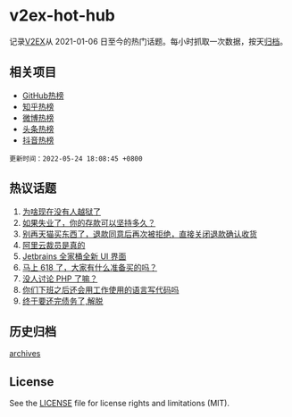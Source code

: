 # v2ex-hot-hub

 记录[V2EX](https://www.v2ex.com/)从 2021-01-06 日至今的热门话题。每小时抓取一次数据，按天[归档](archives)。
 
 ## 相关项目

- [GitHub热榜](https://github.com/lonnyzhang423/github-hot-hub)
- [知乎热榜](https://github.com/lonnyzhang423/zhihu-hot-hub)
- [微博热榜](https://github.com/lonnyzhang423/weibo-hot-hub)
- [头条热榜](https://github.com/lonnyzhang423/toutiao-hot-hub)
- [抖音热榜](https://github.com/lonnyzhang423/douyin-hot-hub)


 `更新时间：2022-05-24 18:08:45 +0800`

## 热议话题

1. [为啥现在没有人越狱了](https://www.v2ex.com/t/854860)
1. [如果失业了，你的存款可以坚持多久？](https://www.v2ex.com/t/854916)
1. [别再天猫买东西了，退款同意后再次被拒绝，直接关闭退款确认收货](https://www.v2ex.com/t/854856)
1. [阿里云裁员是真的](https://www.v2ex.com/t/854867)
1. [Jetbrains 全家桶全新 UI 界面](https://www.v2ex.com/t/854816)
1. [马上 618 了，大家有什么准备买的吗？](https://www.v2ex.com/t/854952)
1. [没人讨论 PHP 了嘛？](https://www.v2ex.com/t/854863)
1. [你们下班之后还会用工作使用的语言写代码吗](https://www.v2ex.com/t/854929)
1. [终于要还完债务了,解脱](https://www.v2ex.com/t/854885)

## 历史归档

[archives](archives)

## License

See the [LICENSE](LICENSE) file for license rights and limitations (MIT).
